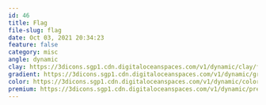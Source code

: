 ```yaml
---
id: 46
title: Flag
file-slug: flag
date: Oct 03, 2021 20:34:23
feature: false
category: misc
angle: dynamic
clay: https://3dicons.sgp1.cdn.digitaloceanspaces.com/v1/dynamic/clay/flag-dynamic-clay.png
gradient: https://3dicons.sgp1.cdn.digitaloceanspaces.com/v1/dynamic/gradient/flag-dynamic-gradient.png
color: https://3dicons.sgp1.cdn.digitaloceanspaces.com/v1/dynamic/color/flag-dynamic-color.png
premium: https://3dicons.sgp1.cdn.digitaloceanspaces.com/v1/dynamic/premium/flag-dynamic-premium.png
---
```

